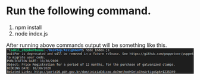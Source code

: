 # Run the following command.
1. npm install
2. node index.js <br/>


After running above commands output will be something like this.
![](output.png)
